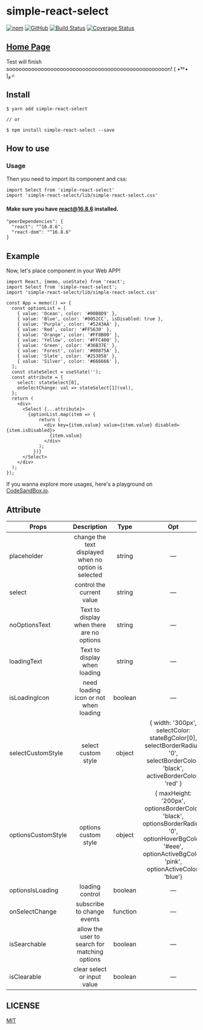 # simple-react-select

[![npm](https://img.shields.io/npm/v/simple-react-select)](https://www.npmjs.com/package/simple-react-select)
[![GitHub](https://img.shields.io/github/license/Hentaitang/simple-react-select)](https://github.com/Hentaitang/simple-react-select/blob/master/LICENSE)
[![Build Status](https://travis-ci.org/Hentaitang/simple-react-select.svg?branch=master)](https://travis-ci.org/Hentaitang/simple-react-select)
[![Coverage Status](https://coveralls.io/repos/github/Hentaitang/simple-react-select/badge.svg?branch=master)](https://coveralls.io/github/Hentaitang/simple-react-select?branch=master)

## [Home Page](https://hentaitang.github.io/simple-react-select/)
Test will finish soooooooooooooooooooooooooooooooooooooooooooooooooon!  ( •̀ᄇ• ́)ﻭ✧

## Install

```$xslt
$ yarn add simple-react-select

// or

$ npm install simple-react-select --save
```

## How to use

### Usage

Then you need to import its component and css:

```$xslt
import Select from 'simple-react-select'
import 'simple-react-select/lib/simple-react-select.css'
```

#### Make sure you have react@16.8.6 installed.

```$xslt
"peerDependencies": {
  "react": "^16.8.6",
  "react-dom": "^16.8.6"
}
```

## Example

Now, let's place component in your Web APP!

```$js
import React, {memo, useState} from 'react';
import Select from 'simple-react-select';
import 'simple-react-select/lib/simple-react-select.css'

const App = memo(() => {
  const optionList = [
    { value: 'Ocean', color: '#00B8D9' },
    { value: 'Blue', color: '#0052CC', isDisabled: true },
    { value: 'Purple', color: '#5243AA' },
    { value: 'Red', color: '#FF5630' },
    { value: 'Orange', color: '#FF8B00' },
    { value: 'Yellow', color: '#FFC400' },
    { value: 'Green', color: '#36B37E' },
    { value: 'Forest', color: '#00875A' },
    { value: 'Slate', color: '#253858' },
    { value: 'Silver', color: '#666666' },
  ];
  const stateSelect = useState('');
  const attribute = {
    select: stateSelect[0],
    onSelectChange: val => stateSelect[1](val),
  };
  return (
    <div>
      <Select {...attribute}>
        {optionList.map(item => {
            return (
              <div key={item.value} value={item.value} disabled={item.isDisabled}>
                {item.value}
              </div>
            );
          })}
      </Select>
    </div>
  );
});
```

If you wanna explore more usages, here's a playground on [CodeSandBox.io](https://codesandbox.io/s/wispy-river-5dv7b).

## Attribute

  | Props | Description | Type | Opt | Default |
  | ---- |:----:|:----:|:----:|:----:|
  | placeholder | change the text displayed when no option is selected | string | — |  —  |
  | select | control the current value | string | — |  — |
  | noOptionsText | Text to display when there are no options | string | — | — |
  | loadingText | Text to display when loading | string |  —   |—|
  | isLoadingIcon | need loading icon or not when loading | boolean |  —   |true|
  | selectCustomStyle | select custom style | object |   { width: '300px', selectColor: stateBgColor[0], selectBorderRadius: '0', selectBorderColor: 'black', activeBorderColor: 'red' }    |   {}    |
  | optionsCustomStyle | options custom style | object |   { maxHeight: '200px', optionsBorderColor: 'black', optionsBorderRadius: '0', optionHoverBgColor: '#eee', optionActiveBgColor: 'pink', optionActiveColor: 'blue'}    |   {}    |
  | optionsIsLoading | loading control | boolean |  —   |   false    |
  | onSelectChange | subscribe to change events | function |  —   | (res) => {} |
  | isSearchable | allow the user to search for matching options | boolean |  —   |   false    |
  | isClearable | clear select or input value | boolean |  —   |   false    |

## LICENSE

[MIT](https://github.com/Hentaitang/simple-react-select/blob/master/LICENSE)
